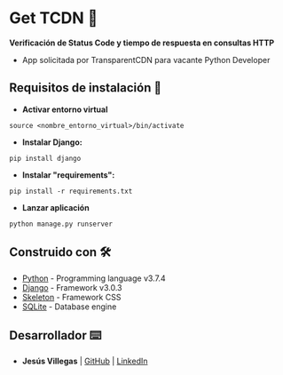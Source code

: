 # **Get TCDN** 🚀
**Verificación de Status Code y tiempo de respuesta en consultas HTTP**

* App solicitada por TransparentCDN para vacante Python Developer

## Requisitos de instalación 🔧

* **Activar entorno virtual**
```
source <nombre_entorno_virtual>/bin/activate
```

* **Instalar Django:**
```
pip install django
```

* **Instalar "requirements":**
```
pip install -r requirements.txt
```
* **Lanzar aplicación**
```
python manage.py runserver
```

## Construido con 🛠️

* [Python](https://www.python.org/) - Programming language v3.7.4
* [Django](https://www.djangoproject.com/) - Framework v3.0.3
* [Skeleton](http://getskeleton.com/) - Framework CSS
* [SQLite](https://www.sqlite.org/index.html) - Database engine

## Desarrollador ⌨️

* **Jesús Villegas** | [GitHub](https://github.com/jvncode) | [LinkedIn](https://www.linkedin.com/in/jes%C3%BAs-villegas-609b71198/)
